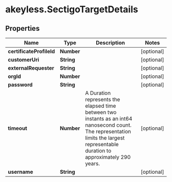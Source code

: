 # akeyless.SectigoTargetDetails

## Properties

Name | Type | Description | Notes
------------ | ------------- | ------------- | -------------
**certificateProfileId** | **Number** |  | [optional] 
**customerUri** | **String** |  | [optional] 
**externalRequester** | **String** |  | [optional] 
**orgId** | **Number** |  | [optional] 
**password** | **String** |  | [optional] 
**timeout** | **Number** | A Duration represents the elapsed time between two instants as an int64 nanosecond count. The representation limits the largest representable duration to approximately 290 years. | [optional] 
**username** | **String** |  | [optional] 


